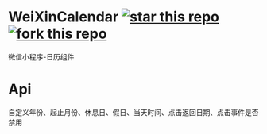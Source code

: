 # WeiXinCalendar [![star this repo](http://github-svg-buttons.herokuapp.com/star.svg?user=380428652&repo=WeiXinCalendar&style=flat&background=1081C1)](http://github.com/Urinx/WeiXinCalendar) [![fork this repo](http://github-svg-buttons.herokuapp.com/fork.svg?user=380428652&repo=WeiXinCalendar&style=flat&background=1081C1)](http://github.com/380428652/WeiXinCalendar/fork)
微信小程序-日历组件
# Api
自定义年份、起止月份、休息日、假日、当天时间、点击返回日期、点击事件是否禁用

